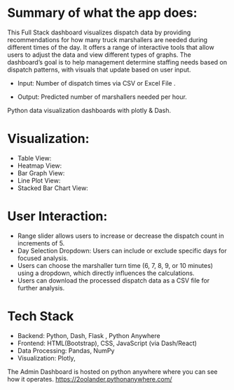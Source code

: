 
# Summary of what the app does:
This Full Stack dashboard  visualizes dispatch data by providing recommendations for how many truck marshallers are needed during different times of the day. It offers a range of interactive tools that allow users to adjust the data and view different types of graphs. The dashboard’s goal is to help management determine staffing needs based on dispatch patterns, with visuals that update based on user input.

* Input: Number of dispatch times via CSV or Excel File .

* Output: Predicted number of marshallers needed per hour.

Python data visualization dashboards with plotly & Dash.

# Visualization:
* Table View: 
* Heatmap View: 
* Bar Graph View: 
* Line Plot View: 
* Stacked Bar Chart View: 

# User Interaction:
*  Range  slider allows users to increase or decrease the dispatch count in increments of 5.
* Day Selection Dropdown: Users can include or exclude specific days for focused analysis. 
* Users can choose the marshaller turn time (6, 7, 8, 9, or 10 minutes) using a dropdown, which directly influences the calculations.
* Users can download the processed dispatch data as a CSV file for further analysis.

# Tech Stack
*   Backend: Python, Dash, Flask , Python Anywhere
*   Frontend: HTML(Bootstrap), CSS, JavaScript (via Dash/React)  
*  Data Processing: Pandas, NumPy
*   Visualization: Plotly,

The Admin Dashboard is hosted on python anywhere where you can see how it operates.
https://2oolander.pythonanywhere.com/
